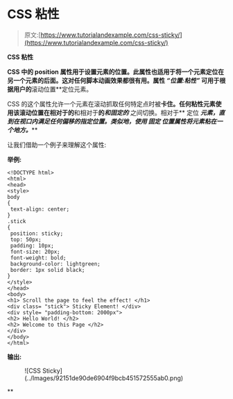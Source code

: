 # CSS 粘性

> 原文:[https://www.tutorialandexample.com/css-sticky/](https://www.tutorialandexample.com/css-sticky/)

**CSS 粘性**

 **CSS 中的 position 属性用于设置元素的位置。此属性也适用于将一个元素定位在另一个元素的后面。这对任何脚本动画效果都很有用。属性 ***“位置:粘性”*** 可用于根据用户的**滚动位置**定位元素。

CSS 的这个属性允许一个元素在滚动抓取任何特定点时被**卡住。任何粘性元素使用该滚动位置在相对于的**和相对于**的*和固定的*** 之间切换。相对于** 定位 ***元素，直到在视口内满足任何偏移的指定位置。类似地，使用 ***固定*** 位置属性将元素粘在一个地方。*****

让我们借助一个例子来理解这个属性:

**举例:**

```
<!DOCTYPE html>
<html>
<head>
<style>
body
{
 text-align: center;
}
.stick
{
 position: sticky;
 top: 50px;
 padding: 10px;
 font-size: 20px;
 font-weight: bold;
 background-color: lightgreen;
 border: 1px solid black;
}
</style>
</head>
<body>
<h1> Scroll the page to feel the effect! </h1>
<div class= "stick"> Sticky Element! </div>
<div style= "padding-bottom: 2000px">
<h2> Hello World! </h2>
<h2> Welcome to this Page </h2>
</div>
</body>
</html>
```

**输出:**

<figure class="wp-block-image size-large">![CSS Sticky](../Images/92151de90de6904f9bcb451572555ab0.png)</figure>**